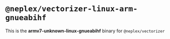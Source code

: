 # `@neplex/vectorizer-linux-arm-gnueabihf`

This is the **armv7-unknown-linux-gnueabihf** binary for `@neplex/vectorizer`
